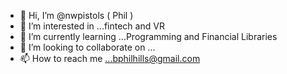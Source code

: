 - 👋 Hi, I’m @nwpistols ( Phil )
- 👀 I’m interested in ...fintech and VR
- 🌱 I’m currently learning ...Programming and Financial Libraries
- 💞️ I’m looking to collaborate on ...
- 📫 How to reach me ...bphilhills@gmail.com

<!---
nwpistols/nwpistols is a ✨ special ✨ repository because its `README.md` (this file) appears on your GitHub profile.
You can click the Preview link to take a look at your changes.
--->
